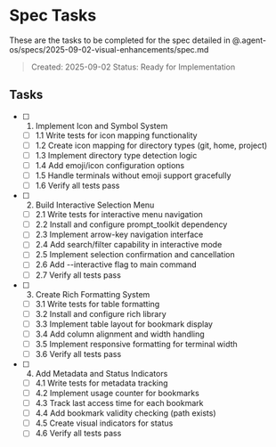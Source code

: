 # Spec Tasks

These are the tasks to be completed for the spec detailed in @.agent-os/specs/2025-09-02-visual-enhancements/spec.md

> Created: 2025-09-02
> Status: Ready for Implementation

## Tasks

- [ ] 1. Implement Icon and Symbol System
  - [ ] 1.1 Write tests for icon mapping functionality
  - [ ] 1.2 Create icon mapping for directory types (git, home, project)
  - [ ] 1.3 Implement directory type detection logic
  - [ ] 1.4 Add emoji/icon configuration options
  - [ ] 1.5 Handle terminals without emoji support gracefully
  - [ ] 1.6 Verify all tests pass

- [ ] 2. Build Interactive Selection Menu
  - [ ] 2.1 Write tests for interactive menu navigation
  - [ ] 2.2 Install and configure prompt_toolkit dependency
  - [ ] 2.3 Implement arrow-key navigation interface
  - [ ] 2.4 Add search/filter capability in interactive mode
  - [ ] 2.5 Implement selection confirmation and cancellation
  - [ ] 2.6 Add --interactive flag to main command
  - [ ] 2.7 Verify all tests pass

- [ ] 3. Create Rich Formatting System
  - [ ] 3.1 Write tests for table formatting
  - [ ] 3.2 Install and configure rich library
  - [ ] 3.3 Implement table layout for bookmark display
  - [ ] 3.4 Add column alignment and width handling
  - [ ] 3.5 Implement responsive formatting for terminal width
  - [ ] 3.6 Verify all tests pass

- [ ] 4. Add Metadata and Status Indicators
  - [ ] 4.1 Write tests for metadata tracking
  - [ ] 4.2 Implement usage counter for bookmarks
  - [ ] 4.3 Track last access time for each bookmark
  - [ ] 4.4 Add bookmark validity checking (path exists)
  - [ ] 4.5 Create visual indicators for status
  - [ ] 4.6 Verify all tests pass